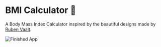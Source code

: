 # BMI Calculator 💪

A Body Mass Index Calculator inspired by the beautiful designs made by [Ruben Vaalt](https://dribbble.com/shots/4585382-Simple-BMI-Calculator).  

![Finished App](https://github.com/londonappbrewery/Images/blob/master/bmi-calc-demo.gif)


